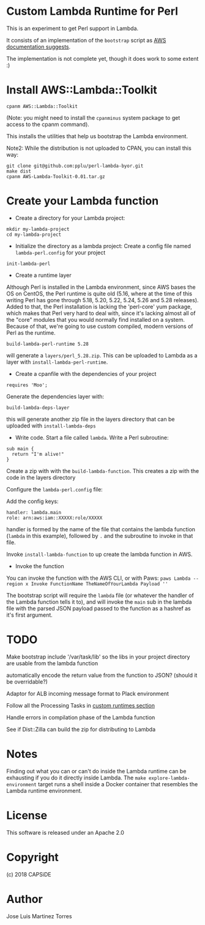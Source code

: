 Custom Lambda Runtime for Perl
==============================

This is an experiment to get Perl support in Lambda.

It consists of an implementation of the `bootstrap` script as [AWS documentation suggests](https://docs.aws.amazon.com/lambda/latest/dg/runtimes-api.html).

The implementation is not complete yet, though it does work to some extent :)

Install AWS::Lambda::Toolkit
============================

```
cpanm AWS::Lambda::Toolkit
```

(Note: you might need to install the `cpanminus` system package to get access to the cpanm command).

This installs the utilities that help us bootstrap the Lambda environment.

Note2: While the distribution is not uploaded to CPAN, you can install this way:

```
git clone git@github.com:pplu/perl-lambda-byor.git
make dist
cpanm AWS-Lambda-Toolkit-0.01.tar.gz
```

Create your Lambda function
===========================

 - Create a directory for your Lambda project:

```
mkdir my-lambda-project
cd my-lambda-project
```

 - Initialize the directory as a lambda project:
Create a config file named `lambda-perl.config` for your project
```
init-lambda-perl
```
 - Create a runtime layer

Although Perl is installed in the Lambda environment, since AWS bases the OS on CentOS, the Perl runtime is quite old (5.16, where at the time of this
writing Perl has gone through 5.18, 5.20, 5.22, 5.24, 5.26 and 5.28 releases). Added to that, the Perl installation is lacking the 'perl-core' yum
package, which makes that Perl very hard to deal with, since it's lacking almost all of the "core" modules that you would normally find installed
on a system. Because of that, we're going to use custom compiled, modern versions of Perl as the runtime.

```
build-lambda-perl-runtime 5.28
```

will generate a `layers/perl_5.28.zip`. This can be uploaded to Lambda as a layer with `install-lambda-perl-runtime`.

 - Create a cpanfile with the dependencies of your project

```
requires 'Moo';
```

Generate the dependencies layer with:

```
build-lambda-deps-layer
```

this will generate another zip file in the layers directory that can be uploaded with `install-lambda-deps`

 - Write code. Start a file called `lambda`. Write a Perl subroutine:

```
sub main {
  return "I'm alive!"
}
```

Create a zip with with the `build-lambda-function`. This creates a zip with the code in the layers directory

Configure the `lambda-perl.config` file:

Add the config keys:
 
```
handler: lambda.main
role: arn:aws:iam::XXXXX:role/XXXXX
```

handler is formed by the name of the file that contains the lambda function (`lambda` in this example), followed
by `.` and the subroutine to invoke in that file.

Invoke `install-lambda-function` to up create the lambda function in AWS.

 - Invoke the function

You can invoke the function with the AWS CLI, or with Paws: `paws Lambda --region x Invoke FunctionName TheNameOfYourLambda Payload ''`

The bootstrap script will require the `lambda` file (or whatever the handler of the Lambda function tells it to), and will invoke the `main` sub in 
the lambda file with the parsed JSON payload passed to the function as a hashref as it's first argument.

TODO
====

Make bootstrap include '/var/task/lib' so the libs in your project directory are usable from the lambda function

automatically encode the return value from the function to JSON? (should it be overridable?)

Adaptor for ALB incoming message format to Plack environment

Follow all the Processing Tasks in [custom runtimes section](https://docs.aws.amazon.com/lambda/latest/dg/runtimes-custom.html)

Handle errors in compilation phase of the Lambda function

See if Dist::Zilla can build the zip for distributing to Lambda

Notes
=====

Finding out what you can or can't do inside the Lambda runtime can be exhausting if you do it directly inside Lambda. The `make explore-lambda-environment` target 
runs a shell inside a Docker container that resembles the Lambda runtime environment.

License
=======

This software is released under an Apache 2.0

Copyright
=========

(c) 2018 CAPSiDE

Author
======

Jose Luis Martinez Torres



